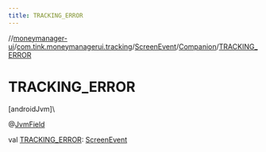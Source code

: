 ```yaml
---
title: TRACKING_ERROR
---
```

//[moneymanager-ui](../../../../index.html)/[com.tink.moneymanagerui.tracking](../../index.html)/[ScreenEvent](../index.html)/[Companion](index.html)/[TRACKING_ERROR](-t-r-a-c-k-i-n-g_-e-r-r-o-r.html)



# TRACKING_ERROR



[androidJvm]\




@[JvmField](https://kotlinlang.org/api/latest/jvm/stdlib/kotlin.jvm/-jvm-field/index.html)



val [TRACKING_ERROR](-t-r-a-c-k-i-n-g_-e-r-r-o-r.html): [ScreenEvent](../index.html)




